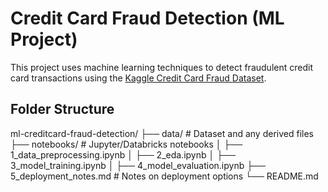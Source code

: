 # Credit Card Fraud Detection (ML Project)

This project uses machine learning techniques to detect fraudulent credit card transactions using the [Kaggle Credit Card Fraud Dataset](https://www.kaggle.com/datasets/mlg-ulb/creditcardfraud).

## Folder Structure
ml-creditcard-fraud-detection/
├── data/ # Dataset and any derived files
├── notebooks/ # Jupyter/Databricks notebooks
│ ├── 1_data_preprocessing.ipynb
│ ├── 2_eda.ipynb
│ ├── 3_model_training.ipynb
│ ├── 4_model_evaluation.ipynb
├── 5_deployment_notes.md # Notes on deployment options
└── README.md
